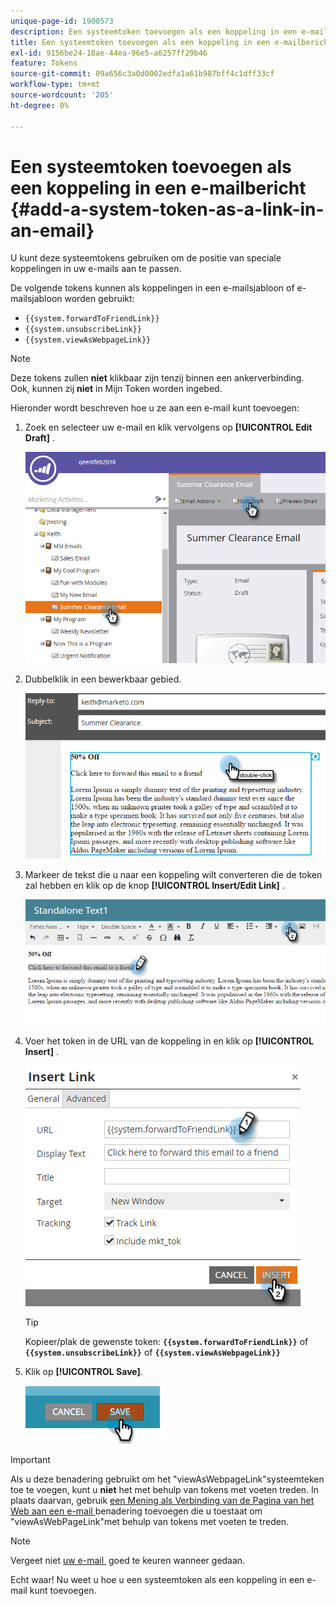 ```yaml
---
unique-page-id: 1900573
description: Een systeemtoken toevoegen als een koppeling in een e-mail - Marketo Docs - Productdocumentatie
title: Een systeemtoken toevoegen als een koppeling in een e-mailbericht
exl-id: 9156be24-18ae-44ea-96e5-a6257ff29b46
feature: Tokens
source-git-commit: 09a656c3a0d0002edfa1a61b987bff4c1dff33cf
workflow-type: tm+mt
source-wordcount: '205'
ht-degree: 0%

---
```


# Een systeemtoken toevoegen als een koppeling in een e-mailbericht {#add-a-system-token-as-a-link-in-an-email}

U kunt deze systeemtokens gebruiken om de positie van speciale koppelingen in uw e-mails aan te passen.

De volgende tokens kunnen als koppelingen in een e-mailsjabloon of e-mailsjabloon worden gebruikt:

* `{{system.forwardToFriendLink}}`
* `{{system.unsubscribeLink}}`
* `{{system.viewAsWebpageLink}}`

>[!NOTE]
>
>Deze tokens zullen **niet** klikbaar zijn tenzij binnen een ankerverbinding. Ook, kunnen zij **niet** in Mijn Token worden ingebed.

Hieronder wordt beschreven hoe u ze aan een e-mail kunt toevoegen:

1. Zoek en selecteer uw e-mail en klik vervolgens op **[!UICONTROL Edit Draft]** .

   ![](assets/one-1.png)

1. Dubbelklik in een bewerkbaar gebied.

   ![](assets/two-1.png)

1. Markeer de tekst die u naar een koppeling wilt converteren die de token zal hebben en klik op de knop **[!UICONTROL Insert/Edit Link]** .

   ![](assets/three-1.png)

1. Voer het token in de URL van de koppeling in en klik op **[!UICONTROL Insert]** .

   ![](assets/four-1.png)

   >[!TIP]
   >
   >Kopieer/plak de gewenste token: **`{{system.forwardToFriendLink}}`** of **`{{system.unsubscribeLink}}`** of **`{{system.viewAsWebpageLink}}`**

1. Klik op **[!UICONTROL Save]**.

   ![](assets/image2014-9-17-22-3a12-3a17.png)

>[!IMPORTANT]
>
>Als u deze benadering gebruikt om het &quot;viewAsWebpageLink&quot;systeemteken toe te voegen, kunt u **niet** het met behulp van tokens met voeten treden. In plaats daarvan, gebruik [&#x200B; een Mening als Verbinding van de Pagina van het Web aan een e-mail &#x200B;](/help/marketo/product-docs/email-marketing/general/functions-in-the-editor/add-a-view-as-web-page-link-to-an-email.md) benadering toevoegen die u toestaat om &quot;viewAsWebPageLink&quot;met behulp van tokens met voeten te treden.

>[!NOTE]
>
>Vergeet niet [&#x200B; uw e-mail &#x200B;](/help/marketo/product-docs/email-marketing/general/creating-an-email/approve-an-email.md) goed te keuren wanneer gedaan.

Echt waar! Nu weet u hoe u een systeemtoken als een koppeling in een e-mail kunt toevoegen.

